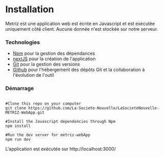 # Installation

Metriz est une application web est écrite en Javascript et est exécutée uniquement côté client. Aucune donnée n'est stockée sur notre serveur. 

### Technologies

-   [Npm](https://www.npmjs.com/) pour la gestion des dépendances 
-   [nextJS](https://nextjs.org/) pour la création de l'application
- [Git](https://git-scm.com/) pour la gestion des versions
- [Github](https://github.com/) pour l'hébergement des dépôts Git et la collaboration à l'évolution de l'outil

### Démarrage
```

#Clone this repo on your computer
git clone https://github.com/La-Societe-Nouvelle/LaSocieteNouvelle-METRIZ-WebApp.git

#Install the Javascript dependencies through Npm
npm install

#Run the dev server for metriz-webApp
npm run dev
```

L'application est exécutée sur http://localhost:3000/




